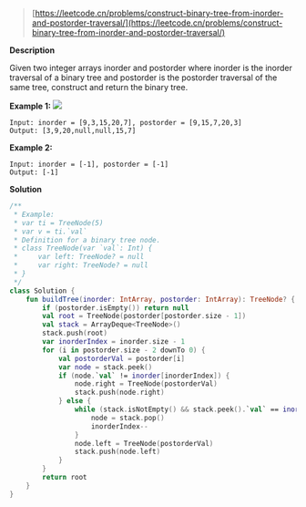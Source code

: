 > [https://leetcode.cn/problems/construct-binary-tree-from-inorder-and-postorder-traversal/](https://leetcode.cn/problems/construct-binary-tree-from-inorder-and-postorder-traversal/)

**Description**

Given two integer arrays inorder and postorder where inorder is the inorder traversal of a binary tree and postorder is the postorder traversal of the same tree, construct and return the binary tree.

**Example 1:**
![](https://assets.leetcode.com/uploads/2021/02/19/tree.jpg)
```text
Input: inorder = [9,3,15,20,7], postorder = [9,15,7,20,3]
Output: [3,9,20,null,null,15,7]
```
**Example 2:**
```text
Input: inorder = [-1], postorder = [-1]
Output: [-1]
```

**Solution**
```kotlin
/**
 * Example:
 * var ti = TreeNode(5)
 * var v = ti.`val`
 * Definition for a binary tree node.
 * class TreeNode(var `val`: Int) {
 *     var left: TreeNode? = null
 *     var right: TreeNode? = null
 * }
 */
class Solution {
    fun buildTree(inorder: IntArray, postorder: IntArray): TreeNode? {
        if (postorder.isEmpty()) return null
        val root = TreeNode(postorder[postorder.size - 1])
        val stack = ArrayDeque<TreeNode>()
        stack.push(root)
        var inorderIndex = inorder.size - 1
        for (i in postorder.size - 2 downTo 0) {
            val postorderVal = postorder[i]
            var node = stack.peek()
            if (node.`val` != inorder[inorderIndex]) {
                node.right = TreeNode(postorderVal)
                stack.push(node.right)
            } else {
                while (stack.isNotEmpty() && stack.peek().`val` == inorder[inorderIndex]) {
                    node = stack.pop()
                    inorderIndex--
                }
                node.left = TreeNode(postorderVal)
                stack.push(node.left)
            }
        }
        return root
    }
}
```